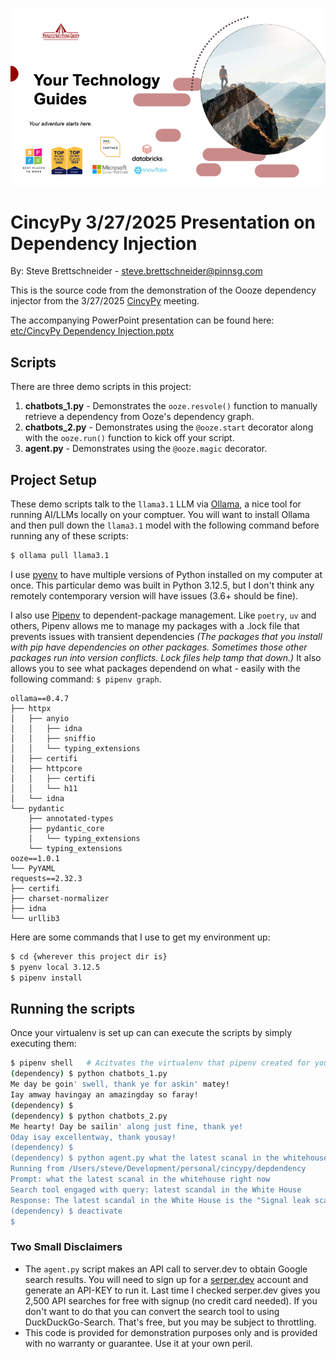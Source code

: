 ![Title Image](./etc/title_img.png)
# CincyPy 3/27/2025 Presentation on Dependency Injection #
By: Steve Brettschneider - steve.brettschneider@pinnsg.com

This is the source code from the demonstration of the Oooze dependency
injector from the 3/27/2025 [CincyPy](https://cincypy.com) meeting.

The accompanying PowerPoint presentation can be found here: 
[etc/CincyPy Dependency Injection.pptx](./etc/CincyPy%20Dependency%20Injection.pptx)

## Scripts ##

There are three demo scripts in this project:

1. **chatbots_1.py** - Demonstrates the `ooze.resvole()` function to manually retrieve a
   dependency from Ooze's dependency graph.
2. **chatbots_2.py** - Demonstrates using the `@ooze.start` decorator along with the
   `ooze.run()` function to kick off your script.
3. **agent.py** - Demonstrates using the `@ooze.magic` decorator.

## Project Setup ##
These demo scripts talk to the `llama3.1` LLM via [Ollama](https://ollama.com), a nice tool
for running AI/LLMs locally on your comptuer.  You will want to install Ollama and then
pull down the `llama3.1` model with the following command before running any of these
scripts:

```bash
$ ollama pull llama3.1
```

I use [pyenv](https://github.com/pyenv/pyenv) to have multiple versions of Python installed
on my computer at once.  This particular demo was built in Python 3.12.5, but I don't think
any remotely contemporary version will have issues (3.6+ should be fine).

I also use [Pipenv](https://pypi.org/project/pipenv/) to dependent-package management.  Like
`poetry`, `uv` and others, Pipenv allows me to manage my packages with a .lock file that
prevents issues with transient dependencies _(The packages that you install with pip have
dependencies on other packages.  Sometimes those other packages run into version conflicts.
Lock files help tamp that down.)_  It also allows you to see what packages dependend on what -
easily with the following command: `$ pipenv graph`.

```text
ollama==0.4.7
├── httpx
│   ├── anyio
│   │   ├── idna
│   │   ├── sniffio
│   │   └── typing_extensions
│   ├── certifi
│   ├── httpcore
│   │   ├── certifi
│   │   └── h11
│   └── idna
└── pydantic
    ├── annotated-types
    ├── pydantic_core
    │   └── typing_extensions
    └── typing_extensions
ooze==1.0.1
└── PyYAML
requests==2.32.3
├── certifi
├── charset-normalizer
├── idna
└── urllib3
```

Here are some commands that I use to get my environment up:

```bash
$ cd {wherever this project dir is}
$ pyenv local 3.12.5
$ pipenv install
```

## Running the scripts ##
Once your virtualenv is set up can can execute the scripts by simply executing them:

```bash
$ pipenv shell   # Acitvates the virtualenv that pipenv created for you.
(dependency) $ python chatbots_1.py
Me day be goin' swell, thank ye for askin' matey!
Iay amway havingay an amazingday so faray!
(dependency) $
(dependency) $ python chatbots_2.py
Me hearty! Day be sailin' along just fine, thank ye!
Oday isay excellentway, thank yousay!
(dependency) $
(dependency) $ python agent.py what the latest scanal in the whitehouse right now
Running from /Users/steve/Development/personal/cincypy/depdendency
Prompt: what the latest scanal in the whitehouse right now
Search tool engaged with query: latest scandal in the White House
Response: The latest scandal in the White House is the "Signal leak scandal" where sensitive military plans involving top Cabinet officials, including President Trump, were leaked through a group chat on the messaging service Signal.
(dependency) $ deactivate
$
```

### Two Small Disclaimers ###
* The `agent.py` script makes an API call to server.dev to obtain Google search
  results.  You will need to sign up for a [serper.dev](https://serper.dev) account
  and generate an API-KEY to run it.  Last time I checked serper.dev gives you 2,500
  API searches for free with signup (no credit card needed).  If you don't want to do
  that you can convert the search tool to using DuckDuckGo-Search.  That's free, but
  you may be subject to throttling.
* This code is provided for demonstration purposes only and is provided with
  no warranty or guarantee.  Use it at your own peril.

